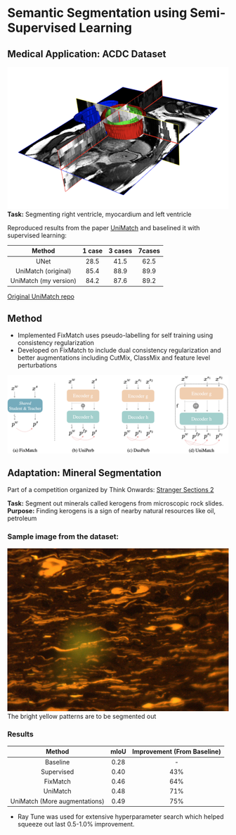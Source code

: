 # Semantic Segmentation using Semi-Supervised Learning
## Medical Application: ACDC Dataset
![ACDC Image](doc/acdc_img.png)
**Task:** Segmenting right ventricle, myocardium and left ventricle

Reproduced results from the paper [UniMatch](https://arxiv.org/abs/2208.09910) and baselined it with supervised learning: 

| Method                | 1 case | 3 cases | 7cases |
|:---------------------:|:------:|:-------:|:------:|
| UNet                  | 28.5   | 41.5    | 62.5   |
| UniMatch (original)   | 85.4   | 88.9    | 89.9   |
| UniMatch (my version) | 84.2   | 87.6    | 89.2   |

[Original UniMatch repo](https://github.com/LiheYoung/UniMatch)

## Method
- Implemented FixMatch uses pseudo-labelling for self training using consistency regularization
- Developed on FixMatch to include dual consistency regularization and better augmentations including CutMix, ClassMix and feature level perturbations

![Methods](doc/method.png)

## Adaptation: Mineral Segmentation
Part of a competition organized by Think Onwards: [Stranger Sections 2](https://thinkonward.com/app/c/challenges/stranger-sections-2)

**Task:** Segment out minerals called kerogens from microscopic rock slides. \
**Purpose:** Finding kerogens is a sign of nearby natural resources like oil, petroleum 

### Sample image from the dataset:
![Sample image from compi dataset](doc/kerogen_img.png)
The bright yellow patterns are to be segmented out
### Results
| Method | mIoU | Improvement (From Baseline) |
|:-:|:-:|:-:|
| Baseline | 0.28 | - |
| Supervised | 0.40 | 43% |
| FixMatch | 0.46 | 64% |
| UniMatch | 0.48 | 71% |
| UniMatch (More augmentations) | 0.49 | 75% |

- Ray Tune was used for extensive hyperparameter search which helped squeeze out last 0.5-1.0% improvement.
